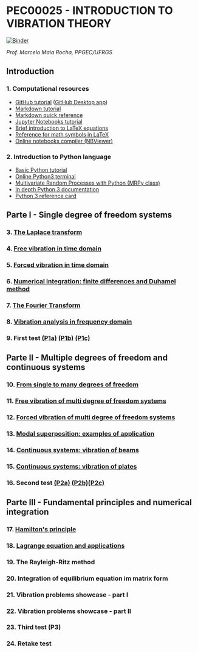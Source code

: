 #  PEC00025 - INTRODUCTION TO VIBRATION THEORY

[![Binder](https://mybinder.org/badge_logo.svg)](https://mybinder.org/v2/gh/mmaiarocha/PEC00025/master)

_Prof. Marcelo Maia Rocha, PPGEC/UFRGS_


## Introduction

### 1. Computational resources

* [GitHub tutorial](https://guides.github.com/activities/hello-world/) ([GitHub Desktop app](https://desktop.github.com/))
* [Markdown tutorial](https://www.markdowntutorial.com/)
* [Markdown quick reference](https://en.support.wordpress.com/markdown-quick-reference/)
* [Jupyter Notebooks tutorial](https://www.dataquest.io/blog/jupyter-notebook-tutorial/)
* [Brief introduction to LaTeX equations](https://www.latex-tutorial.com/tutorials/amsmath/) 
* [Reference for math symbols in LaTeX](https://www.latex-tutorial.com/symbols/math-symbols/)
* [Online notebooks compiler (NBViewer)](https://nbviewer.jupyter.org/)

### 2. Introduction to Python language

* [Basic Python tutorial](https://www.learnpython.org/)
* [Online Python3 terminal](https://www.pythonanywhere.com/try-ipython/)
* [Multivariate Random Processes with Python (MRPy class)](https://nbviewer.jupyter.org/github/mmaiarocha/MRPy/blob/master/MRPy_Notebook.ipynb?flush_cache=true)
* [In depth Python 3 documentation](https://docs.python.org/3.7/)
* [Python 3 reference card](https://github.com/mmaiarocha/PEC00025/blob/master/resources/Python/Python%203%20reference%20card.pdf)

## Parte I - Single degree of freedom systems


### 3. [The Laplace transform](https://nbviewer.jupyter.org/github/mmaiarocha/PEC00025/blob/master/Class_03_LaplaceTransform.ipynb?flush_cache=true)

### 4. [Free vibration in time domain](https://nbviewer.jupyter.org/github/mmaiarocha/PEC00025/blob/master/Class_04_FreeTimeDomain.ipynb?flush_cache=true)

### 5. [Forced vibration in time domain](https://nbviewer.jupyter.org/github/mmaiarocha/PEC00025/blob/master/Class_05_ForcedTimeDomain.ipynb?flush_cache=true)

### 6. [Numerical integration: finite differences and Duhamel method](https://nbviewer.jupyter.org/github/mmaiarocha/PEC00025/blob/master/Class_06_NumericalIntegration.ipynb?flush_cache=true)

### 7. [The Fourier Transform](https://nbviewer.jupyter.org/github/mmaiarocha/PEC00025/blob/master/Class_07_FourierTransform.ipynb?flush_cache=true)

### 8. [Vibration analysis in frequency domain](https://nbviewer.jupyter.org/github/mmaiarocha/PEC00025/blob/master/Class_08_FrequencyDomain.ipynb?flush_cache=true)

### 9. First test [(P1a)](https://nbviewer.jupyter.org/github/mmaiarocha/PEC00025/blob/master/Class_09_TestP1a.ipynb?flush_cache=true) [(P1b)](https://nbviewer.jupyter.org/github/mmaiarocha/PEC00025/blob/master/Class_09_TestP1b.ipynb?flush_cache=true) [(P1c)](https://nbviewer.jupyter.org/github/mmaiarocha/PEC00025/blob/master/Class_09_TestP1c.ipynb?flush_cache=true)


## Parte II - Multiple degrees of freedom and continuous systems


### 10. [From single to many degrees of freedom](https://nbviewer.jupyter.org/github/mmaiarocha/PEC00025/blob/master/Class_10_FromSingleToMany.ipynb?flush_cache=true)

### 11. [Free vibration of multi degree of freedom systems](https://nbviewer.jupyter.org/github/mmaiarocha/PEC00025/blob/master/Class_11_FreeVibrationMDOF.ipynb?flush_cache=true)

### 12. [Forced vibration of multi degree of freedom systems](https://nbviewer.jupyter.org/github/mmaiarocha/PEC00025/blob/master/Class_12_ForcedVibrationMDOF.ipynb?flush_cache=true)

### 13. [Modal superposition: examples of application](https://nbviewer.jupyter.org/github/mmaiarocha/PEC00025/blob/master/Class_13_ExamplesModalSuperposition.ipynb?flush_cache=true)

### 14. [Continuous systems: vibration of beams](https://nbviewer.jupyter.org/github/mmaiarocha/PEC00025/blob/master/Class_14_VibrationOfBeams.ipynb?flush_cache=true)

### 15. [Continuous systems: vibration of plates](https://nbviewer.jupyter.org/github/mmaiarocha/PEC00025/blob/master/Class_15_VibrationOfPlates.ipynb?flush_cache=true)

### 16. Second test [(P2a)](https://nbviewer.jupyter.org/github/mmaiarocha/PEC00025/blob/master/Class_16_TestP2a.ipynb?flushcache=true) [(P2b)](https://nbviewer.jupyter.org/github/mmaiarocha/PEC00025/blob/master/Class_16_TestP2b.ipynb?flush_cache=true)[(P2c)](https://nbviewer.jupyter.org/github/mmaiarocha/PEC00025/blob/master/Class_16_TestP2c.ipynb?flush_cache=true)


## Parte III - Fundamental principles and numerical integration


### 17. [Hamilton's principle](https://nbviewer.jupyter.org/github/mmaiarocha/PEC00025/blob/master/Class_17_FundamentalPrinciples.ipynb?flush_cache=true)

### 18. [Lagrange equation and applications](https://nbviewer.jupyter.org/github/mmaiarocha/PEC00025/blob/master/Class_18_LagrangesEquation.ipynb?flush_cache=true)

### 19. The Rayleigh-Ritz method

### 20. Integration of equilibrium equation im matrix form

### 21. Vibration problems showcase - part I

### 22. Vibration problems showcase - part II

### 23. Third test (P3)

### 24. Retake test
